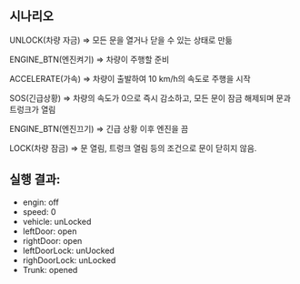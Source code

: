 ## 시나리오
UNLOCK(차량 자금) ⇒ 모든 문을 열거나 닫을 수 있는 상태로 만듦

ENGINE_BTN(엔진켜기) ⇒ 차량이 주행할 준비

ACCELERATE(가속) ⇒ 차량이 출발하여 10 km/h의 속도로 주행을 시작

SOS(긴급상황) ⇒ 차량의 속도가 0으로 즉시 감소하고, 모든 문이 잠금 해제되며 문과 트렁크가 열림

ENGINE_BTN(엔진끄기) ⇒ 긴급 상황 이후 엔진을 끔

LOCK(차량 잠금) ⇒ 문 열림, 트렁크 열림 등의 조건으로 문이 닫히지 않음.

## 실행 결과: 

- engin: off
- speed: 0
- vehicle: unLocked
- leftDoor: open
- rightDoor: open
- leftDoorLock: unUocked
- righDoorLock: unLocked
- Trunk: opened